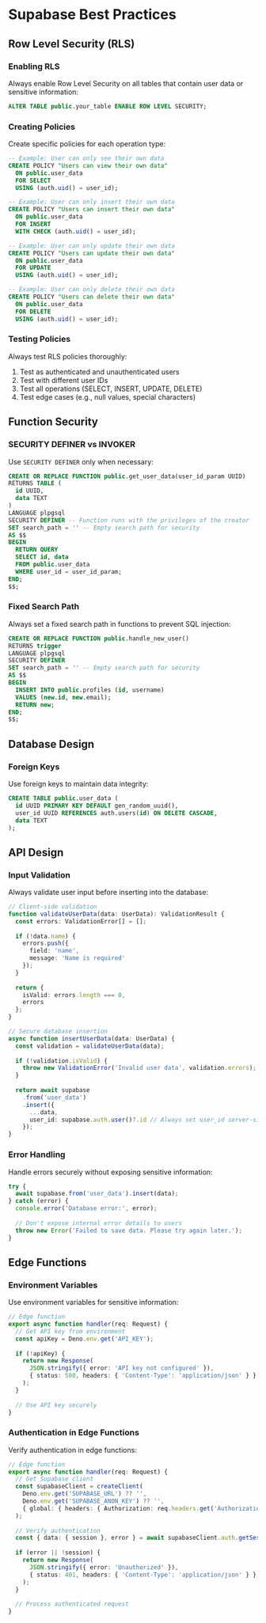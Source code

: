 
# Supabase Best Practices

## Row Level Security (RLS)

### Enabling RLS

Always enable Row Level Security on all tables that contain user data or sensitive information:

```sql
ALTER TABLE public.your_table ENABLE ROW LEVEL SECURITY;
```

### Creating Policies

Create specific policies for each operation type:

```sql
-- Example: User can only see their own data
CREATE POLICY "Users can view their own data" 
  ON public.user_data
  FOR SELECT 
  USING (auth.uid() = user_id);

-- Example: User can only insert their own data
CREATE POLICY "Users can insert their own data" 
  ON public.user_data
  FOR INSERT 
  WITH CHECK (auth.uid() = user_id);

-- Example: User can only update their own data
CREATE POLICY "Users can update their own data" 
  ON public.user_data
  FOR UPDATE 
  USING (auth.uid() = user_id);

-- Example: User can only delete their own data
CREATE POLICY "Users can delete their own data" 
  ON public.user_data
  FOR DELETE 
  USING (auth.uid() = user_id);
```

### Testing Policies

Always test RLS policies thoroughly:

1. Test as authenticated and unauthenticated users
2. Test with different user IDs
3. Test all operations (SELECT, INSERT, UPDATE, DELETE)
4. Test edge cases (e.g., null values, special characters)

## Function Security

### SECURITY DEFINER vs INVOKER

Use `SECURITY DEFINER` only when necessary:

```sql
CREATE OR REPLACE FUNCTION public.get_user_data(user_id_param UUID)
RETURNS TABLE (
  id UUID,
  data TEXT
) 
LANGUAGE plpgsql
SECURITY DEFINER -- Function runs with the privileges of the creator
SET search_path = '' -- Empty search path for security
AS $$
BEGIN
  RETURN QUERY
  SELECT id, data 
  FROM public.user_data
  WHERE user_id = user_id_param;
END;
$$;
```

### Fixed Search Path

Always set a fixed search path in functions to prevent SQL injection:

```sql
CREATE OR REPLACE FUNCTION public.handle_new_user()
RETURNS trigger
LANGUAGE plpgsql
SECURITY DEFINER
SET search_path = '' -- Empty search path for security
AS $$
BEGIN
  INSERT INTO public.profiles (id, username)
  VALUES (new.id, new.email);
  RETURN new;
END;
$$;
```

## Database Design

### Foreign Keys

Use foreign keys to maintain data integrity:

```sql
CREATE TABLE public.user_data (
  id UUID PRIMARY KEY DEFAULT gen_random_uuid(),
  user_id UUID REFERENCES auth.users(id) ON DELETE CASCADE,
  data TEXT
);
```

## API Design

### Input Validation

Always validate user input before inserting into the database:

```typescript
// Client-side validation
function validateUserData(data: UserData): ValidationResult {
  const errors: ValidationError[] = [];
  
  if (!data.name) {
    errors.push({
      field: 'name',
      message: 'Name is required'
    });
  }
  
  return {
    isValid: errors.length === 0,
    errors
  };
}

// Secure database insertion
async function insertUserData(data: UserData) {
  const validation = validateUserData(data);
  
  if (!validation.isValid) {
    throw new ValidationError('Invalid user data', validation.errors);
  }
  
  return await supabase
    .from('user_data')
    .insert({
      ...data,
      user_id: supabase.auth.user()?.id // Always set user_id server-side
    });
}
```

### Error Handling

Handle errors securely without exposing sensitive information:

```typescript
try {
  await supabase.from('user_data').insert(data);
} catch (error) {
  console.error('Database error:', error);
  
  // Don't expose internal error details to users
  throw new Error('Failed to save data. Please try again later.');
}
```

## Edge Functions

### Environment Variables

Use environment variables for sensitive information:

```typescript
// Edge function
export async function handler(req: Request) {
  // Get API key from environment
  const apiKey = Deno.env.get('API_KEY');
  
  if (!apiKey) {
    return new Response(
      JSON.stringify({ error: 'API key not configured' }),
      { status: 500, headers: { 'Content-Type': 'application/json' } }
    );
  }
  
  // Use API key securely
}
```

### Authentication in Edge Functions

Verify authentication in edge functions:

```typescript
// Edge function
export async function handler(req: Request) {
  // Get Supabase client
  const supabaseClient = createClient(
    Deno.env.get('SUPABASE_URL') ?? '',
    Deno.env.get('SUPABASE_ANON_KEY') ?? '',
    { global: { headers: { Authorization: req.headers.get('Authorization')! } } }
  );
  
  // Verify authentication
  const { data: { session }, error } = await supabaseClient.auth.getSession();
  
  if (error || !session) {
    return new Response(
      JSON.stringify({ error: 'Unauthorized' }),
      { status: 401, headers: { 'Content-Type': 'application/json' } }
    );
  }
  
  // Process authenticated request
}
```
